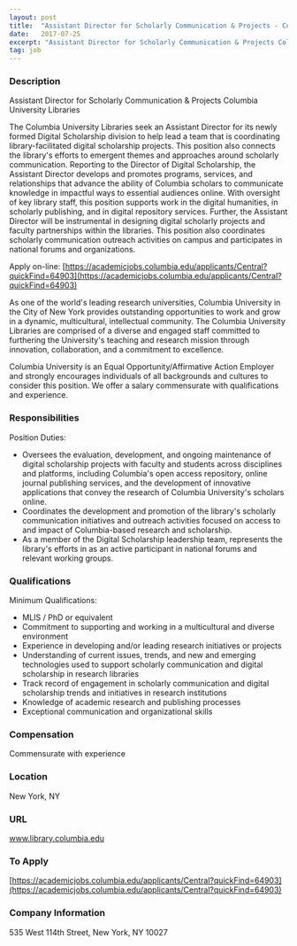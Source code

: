 ```yaml
---
layout: post
title:  "Assistant Director for Scholarly Communication & Projects - Columbia University Libraries"
date:   2017-07-25
excerpt: "Assistant Director for Scholarly Communication & Projects Columbia University Libraries The Columbia University Libraries seek an Assistant Director for its newly formed Digital Scholarship division to help lead a team that is coordinating library-facilitated digital scholarship projects. This position also connects the library's efforts to emergent themes and approaches around..."
tag: job
---
```


### Description   

Assistant Director for Scholarly Communication & Projects
Columbia University Libraries

The Columbia University Libraries seek an Assistant Director for its newly formed Digital Scholarship division to help lead a team that is coordinating library-facilitated digital scholarship projects. This position also connects the library's efforts to emergent themes and approaches around scholarly communication. Reporting to the Director of Digital Scholarship, the Assistant Director develops and promotes programs, services, and relationships that advance the ability of Columbia scholars to communicate knowledge in impactful ways to essential audiences online. With oversight of key library staff, this position supports work in the digital humanities, in scholarly publishing, and in digital repository services. Further, the Assistant Director will be instrumental in designing digital scholarly projects and faculty partnerships within the libraries. This position also coordinates scholarly communication outreach activities on campus and participates in national forums and organizations.

Apply on-line: [https://academicjobs.columbia.edu/applicants/Central?quickFind=64903](https://academicjobs.columbia.edu/applicants/Central?quickFind=64903)

As one of the world's leading research universities, Columbia University in the City of New York provides outstanding opportunities to work and grow in a dynamic, multicultural, intellectual community. The Columbia University Libraries are comprised of a diverse and engaged staff committed to furthering the University's teaching and research mission through innovation, collaboration, and a commitment to excellence.

Columbia University is an Equal Opportunity/Affirmative Action Employer and strongly encourages individuals of all backgrounds and cultures to consider this position. We offer a salary commensurate with qualifications and experience.


### Responsibilities   

Position Duties:
- Oversees the evaluation, development, and ongoing maintenance of digital scholarship projects with faculty and students across disciplines and platforms, including Columbia's open access repository, online journal publishing services, and the development of innovative applications that convey the research of Columbia University's scholars online.
- Coordinates the development and promotion of the library's scholarly communication initiatives and outreach activities focused on access to and impact of Columbia-based research and scholarship.
- As a member of the Digital Scholarship leadership team, represents the library's efforts in as an active participant in national forums and relevant working groups.


### Qualifications   

Minimum Qualifications:
- MLIS / PhD or equivalent
- Commitment to supporting and working in a multicultural and diverse environment
- Experience in developing and/or leading research initiatives or projects
- Understanding of current issues, trends, and new and emerging technologies used to support scholarly communication and digital scholarship in research libraries
- Track record of engagement in scholarly communication and digital scholarship trends and initiatives in research institutions
- Knowledge of academic research and publishing processes
- Exceptional communication and organizational skills


### Compensation   

Commensurate with experience


### Location   

New York, NY


### URL   

www.library.columbia.edu

### To Apply   

[https://academicjobs.columbia.edu/applicants/Central?quickFind=64903](https://academicjobs.columbia.edu/applicants/Central?quickFind=64903)


### Company Information   

535 West 114th Street, New York, NY 10027



